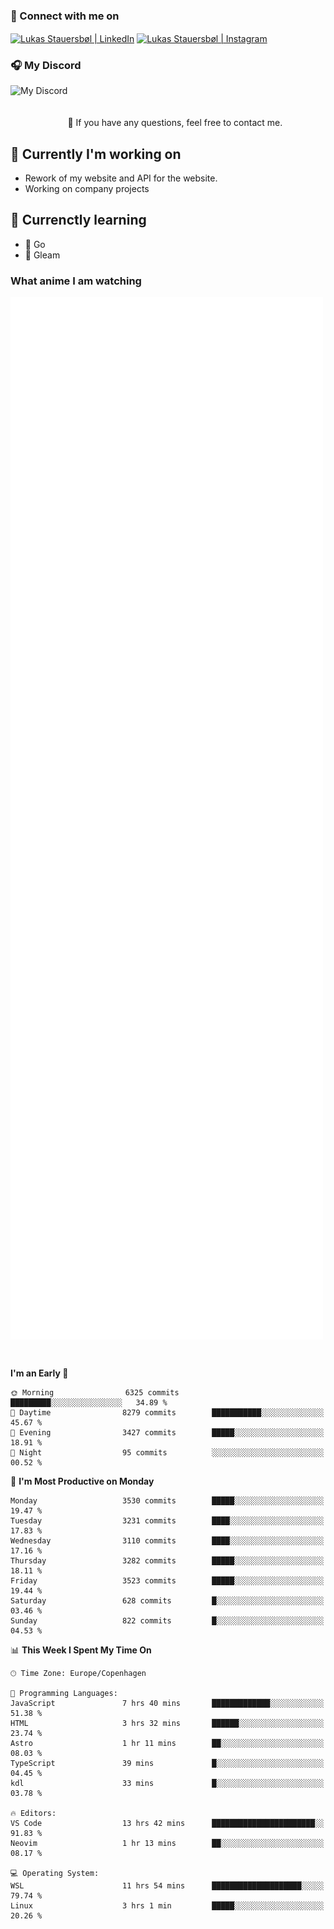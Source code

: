 ### 🔗 Connect with me on
<a href="https://www.instagram.com/lukas_stauersbol" target="_blank"><img align="center" src="https://raw.githubusercontent.com/stauersbol/stauersbol/main/images/instagram.svg" alt="Lukas Stauersbøl | LinkedIn" width="30px"/></a>
<a href="https://www.linkedin.com/in/lukas-stauersbol/" target="_blank"><img align="center" src="https://raw.githubusercontent.com/stauersbol/stauersbol/main/images/linkedin.svg" alt="Lukas Stauersbøl | Instagram" width="30px"/></a>

<p align="center">
 <h3>🎧 My Discord</h3>
 <img align="left" height="55px" src="https://discord.c99.nl/widget/theme-2/147806323323568128.png" alt="My Discord" />
</p>

<br/>
<br/>
<br/>
💬 If you have any questions, feel free to contact me.

## 🔭 Currently I'm working on
- Rework of my website and API for the website.
- Working on company projects
 
## 🌱 Currenctly learning
- 💙 Go
- 💜 Gleam

### What anime I am watching
<a href="https://anilist.co/user/slashiy/" align="center"><img align="center" width="500px" src="metrics.plugin.personal.anilist.svg" /></a>

<br/>

<!--START_SECTION:waka-->
**I'm an Early 🐤** 

```text
🌞 Morning                6325 commits        █████████░░░░░░░░░░░░░░░░   34.89 % 
🌆 Daytime                8279 commits        ███████████░░░░░░░░░░░░░░   45.67 % 
🌃 Evening                3427 commits        █████░░░░░░░░░░░░░░░░░░░░   18.91 % 
🌙 Night                  95 commits          ░░░░░░░░░░░░░░░░░░░░░░░░░   00.52 % 
```
📅 **I'm Most Productive on Monday** 

```text
Monday                   3530 commits        █████░░░░░░░░░░░░░░░░░░░░   19.47 % 
Tuesday                  3231 commits        ████░░░░░░░░░░░░░░░░░░░░░   17.83 % 
Wednesday                3110 commits        ████░░░░░░░░░░░░░░░░░░░░░   17.16 % 
Thursday                 3282 commits        █████░░░░░░░░░░░░░░░░░░░░   18.11 % 
Friday                   3523 commits        █████░░░░░░░░░░░░░░░░░░░░   19.44 % 
Saturday                 628 commits         █░░░░░░░░░░░░░░░░░░░░░░░░   03.46 % 
Sunday                   822 commits         █░░░░░░░░░░░░░░░░░░░░░░░░   04.53 % 
```


📊 **This Week I Spent My Time On** 

```text
🕑︎ Time Zone: Europe/Copenhagen

💬 Programming Languages: 
JavaScript               7 hrs 40 mins       █████████████░░░░░░░░░░░░   51.38 % 
HTML                     3 hrs 32 mins       ██████░░░░░░░░░░░░░░░░░░░   23.74 % 
Astro                    1 hr 11 mins        ██░░░░░░░░░░░░░░░░░░░░░░░   08.03 % 
TypeScript               39 mins             █░░░░░░░░░░░░░░░░░░░░░░░░   04.45 % 
kdl                      33 mins             █░░░░░░░░░░░░░░░░░░░░░░░░   03.78 % 

🔥 Editors: 
VS Code                  13 hrs 42 mins      ███████████████████████░░   91.83 % 
Neovim                   1 hr 13 mins        ██░░░░░░░░░░░░░░░░░░░░░░░   08.17 % 

💻 Operating System: 
WSL                      11 hrs 54 mins      ████████████████████░░░░░   79.74 % 
Linux                    3 hrs 1 min         █████░░░░░░░░░░░░░░░░░░░░   20.26 % 
```


<!--END_SECTION:waka-->
